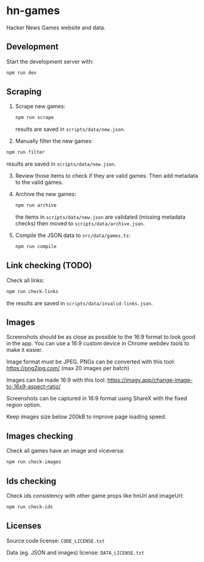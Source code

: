 # hn-games

Hacker News Games website and data.

## Development

Start the development server with:

```bash
npm run dev
```

## Scraping

1. Scrape new games:

   ```bash
   npm run scrape
   ```

   results are saved in `scripts/data/new.json`.

2. Manually filter the new games:

```bash
npm run filter
```

results are saved in `scripts/data/new.json`.

3. Review those items to check if they are valid games. Then add metadata to the valid games.

4. Archive the new games:

   ```bash
   npm run archive
   ```

   the items in `scripts/data/new.json` are validated (missing metadata checks) then moved to `scripts/data/archive.json`.

5. Compile the JSON data to `src/data/games.ts`:

   ```bash
   npm run compile
   ```

## Link checking (TODO)

Check all links:

```bash
npm run check-links
```

the results are saved in `scripts/data/invalid-links.json`.

## Images

Screenshots should be as close as possible to the 16:9 format to look good in the app.
You can use a 16:9 custom device in Chrome webdev tools to make it easier.

Image format must be JPEG.
PNGs can be converted with this tool: https://png2jpg.com/ (max 20 images per batch)

Images can be made 16:9 with this tool: https://imagy.app/change-image-to-16x9-aspect-ratio/

Screenshots can be captured in 16:9 format using ShareX with the fixed region option.

Keep images size below 200kB to improve page loading speed.

## Images checking

Check all games have an image and viceversa:

```bash
npm run check-images
```

## Ids checking

Check ids consistency with other game props like hnUrl and imageUrl:

```bash
npm run check-ids
```

## Licenses

Source code license: `CODE_LICENSE.txt`

Data (eg. JSON and images) license: `DATA_LICENSE.txt`